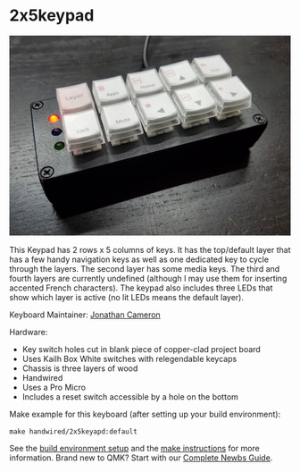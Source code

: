 # 2x5keypad

![2x5keypad](2x5keypad-small.jpg)

This Keypad has 2 rows x 5 columns of keys. It has the top/default layer that
has a few handy navigation keys as well as one dedicated key to cycle through
the layers. The second layer has some media keys. The third and fourth layers
are currently undefined (although I may use them for inserting accented French
characters). The keypad also includes three LEDs that show which layer is
active (no lit LEDs means the default layer).

Keyboard Maintainer: [Jonathan Cameron](https://github.com/jmcameron)  

Hardware:
  * Key switch holes cut in blank piece of copper-clad project board
  * Uses Kailh Box White switches with relegendable keycaps
  * Chassis is three layers of wood
  * Handwired
  * Uses a Pro Micro
  * Includes a reset switch accessible by a hole on the bottom

Make example for this keyboard (after setting up your build environment):

    make handwired/2x5keyapd:default

See the [build environment setup](https://docs.qmk.fm/#/getting_started_build_tools) and the [make instructions](https://docs.qmk.fm/#/getting_started_make_guide) for more information. Brand new to QMK? Start with our [Complete Newbs Guide](https://docs.qmk.fm/#/newbs).
